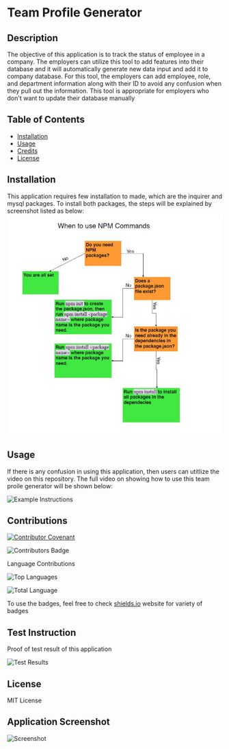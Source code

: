 # Team Profile Generator

## Description 
The objective of this application is to track the status of employee in a company. The employers can utilize this tool to add features into their database and it will automatically generate new data input and add it to company database. For this tool, the employers can add employee, role, and department information along with their ID to avoid any confusion when they pull out the information. This tool is appropriate for employers who don't want to update their database manually
    
## Table of Contents
* [Installation](#installation)
* [Usage](#usage)
* [Credits](#credits)
* [License](#license)

## Installation 
This application requires few installation to made, which are the inquirer and mysql packages. To install both packages, the steps will be explained by screenshot listed as below:
![Steps Installation](./Images/steps.JPG) 
  
## Usage 
If there is any confusion in using this application, then users can utitlize the video on this repository. The full video on showing how to use this team proile generator will be shown below:
  
![Example Instructions](./demo.gif)
  
## Contributions
[![Contributor Covenant](https://img.shields.io/badge/Contributor%20Covenant-v2.0%20adopted-ff69b4.svg)](code_of_conduct.md) 

![Contributors Badge](https://img.shields.io/github/contributors/stevenbong96/EmployeeGenerator?label=Total%20Contributors)

Language Contributions

![Top Languages](https://img.shields.io/github/languages/top/stevenbong96/EmployeeGenerator)

![Total Language](https://img.shields.io/github/languages/count/stevenbong96/EmployeeGenerator)

To use the badges, feel free to check [shields.io](https://shields.io/) website for variety of badges

## Test Instruction 
Proof of test result of this application 

![Test Results](./TestResult.JPG)

## License 
  
MIT License

## Application Screenshot

![Screenshot](./screenshot.JPG)